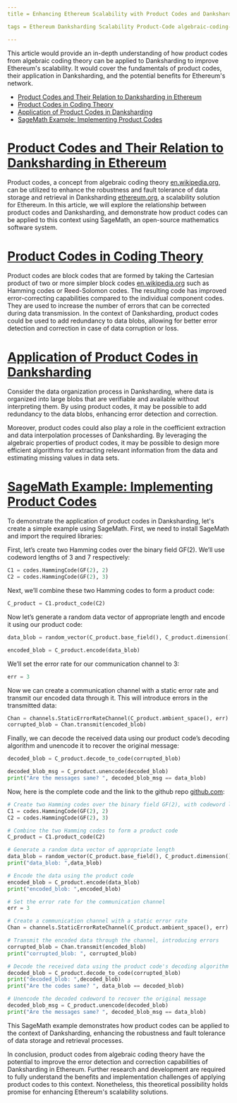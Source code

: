 ```yaml
---
title = Enhancing Ethereum Scalability with Product Codes and Danksharding - A Comprehensive Guide

tags = Ethereum Danksharding Scalability Product-Code algebraic-coding-theory sagemath

---
```


This article would provide an in-depth understanding of how product codes from algebraic coding theory can be applied to Danksharding to improve Ethereum's scalability. It would cover the fundamentals of product codes, their application in Danksharding, and the potential benefits for Ethereum's network.

- [Product Codes and Their Relation to Danksharding in Ethereum](#product-codes-and-their-relation-to-danksharding-in-ethereum)
- [Product Codes in Coding Theory](#product-codes-in-coding-theory)
- [Application of Product Codes in Danksharding](#application-of-product-codes-in-danksharding)
- [SageMath Example: Implementing Product Codes](#sagemath-example-implementing-product-codes)

# [Product Codes and Their Relation to Danksharding in Ethereum](#product-codes-and-their-relation-to-danksharding-in-ethereum)

Product codes, a concept from algebraic coding theory [en.wikipedia.org](https://en.wikipedia.org/wiki/Coding_theory), can be utilized to enhance the robustness and fault tolerance of data storage and retrieval in Danksharding [ethereum.org](https://ethereum.org/en/roadmap/danksharding/), a scalability solution for Ethereum. In this article, we will explore the relationship between product codes and Danksharding, and demonstrate how product codes can be applied to this context using SageMath, an open-source mathematics software system.

# [Product Codes in Coding Theory](#product-codes-in-coding-theory)

Product codes are block codes that are formed by taking the Cartesian product of two or more simpler block codes [en.wikipedia.org](https://en.wikipedia.org/wiki/Coding_theory) such as Hamming codes or Reed-Solomon codes. The resulting code has improved error-correcting capabilities compared to the individual component codes. They are used to increase the number of errors that can be corrected during data transmission. In the context of Danksharding, product codes could be used to add redundancy to data blobs, allowing for better error detection and correction in case of data corruption or loss.

# [Application of Product Codes in Danksharding](#application-of-product-codes-in-danksharding)

Consider the data organization process in Danksharding, where data is organized into large blobs that are verifiable and available without interpreting them. By using product codes, it may be possible to add redundancy to the data blobs, enhancing error detection and correction.

Moreover, product codes could also play a role in the coefficient extraction and data interpolation processes of Danksharding. By leveraging the algebraic properties of product codes, it may be possible to design more efficient algorithms for extracting relevant information from the data and estimating missing values in data sets.

# [SageMath Example: Implementing Product Codes](#sagemath-example-implementing-product-codes)

To demonstrate the application of product codes in Danksharding, let's create a simple example using SageMath. First, we need to install SageMath and import the required libraries:


First, let’s create two Hamming codes over the binary field GF(2). We’ll use codeword lengths of 3 and 7 respectively:

```python
C1 = codes.HammingCode(GF(2), 2)
C2 = codes.HammingCode(GF(2), 3)

```

Next, we’ll combine these two Hamming codes to form a product code:

```python
C_product = C1.product_code(C2)

```

Now let’s generate a random data vector of appropriate length and encode it using our product code:

```python
data_blob = random_vector(C_product.base_field(), C_product.dimension()) 

encoded_blob = C_product.encode(data_blob)

```

We’ll set the error rate for our communication channel to 3:

```python
err = 3

```

Now we can create a communication channel with a static error rate and transmit our encoded data through it. This will introduce errors in the transmitted data:


```python
Chan = channels.StaticErrorRateChannel(C_product.ambient_space(), err)
corrupted_blob = Chan.transmit(encoded_blob)

```

Finally, we can decode the received data using our product code’s decoding algorithm and unencode it to recover the original message:

```python
decoded_blob = C_product.decode_to_code(corrupted_blob)

decoded_blob_msg = C_product.unencode(decoded_blob)
print("Are the messages same? ", decoded_blob_msg == data_blob)

```

Now, here is the complete code and the link to the github repo [github.com](https://github.com/thogiti/ProductCodesDanksharding/blob/main/ProductCodesDanksharding.sage):

```python
# Create two Hamming codes over the binary field GF(2), with codeword lengths 2^2-1=3 and 2^3-1=7 respectively
C1 = codes.HammingCode(GF(2), 2)
C2 = codes.HammingCode(GF(2), 3)

# Combine the two Hamming codes to form a product code
C_product = C1.product_code(C2)

# Generate a random data vector of appropriate length
data_blob = random_vector(C_product.base_field(), C_product.dimension()) 
print("data_blob: ",data_blob)

# Encode the data using the product code
encoded_blob = C_product.encode(data_blob)
print("encoded_blob: ",encoded_blob)

# Set the error rate for the communication channel
err = 3

# Create a communication channel with a static error rate
Chan = channels.StaticErrorRateChannel(C_product.ambient_space(), err)

# Transmit the encoded data through the channel, introducing errors
corrupted_blob = Chan.transmit(encoded_blob)
print("corrupted_blob: ", corrupted_blob)

# Decode the received data using the product code's decoding algorithm
decoded_blob = C_product.decode_to_code(corrupted_blob)
print("decoded_blob: ",decoded_blob)
print("Are the codes same? ", data_blob == decoded_blob)

# Unencode the decoded codeword to recover the original message
decoded_blob_msg = C_product.unencode(decoded_blob)
print("Are the messages same? ", decoded_blob_msg == data_blob)

```

This SageMath example demonstrates how product codes can be applied to the context of Danksharding, enhancing the robustness and fault tolerance of data storage and retrieval processes.

In conclusion, product codes from algebraic coding theory have the potential to improve the error detection and correction capabilities of Danksharding in Ethereum. Further research and development are required to fully understand the benefits and implementation challenges of applying product codes to this context. Nonetheless, this theoretical possibility holds promise for enhancing Ethereum's scalability solutions.
